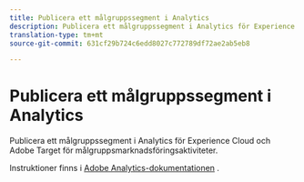 ```yaml
---
title: Publicera ett målgruppssegment i Analytics
description: Publicera ett målgruppssegment i Analytics för Experience Cloud och Adobe Target för målgruppsmarknadsföringsaktiviteter.
translation-type: tm+mt
source-git-commit: 631cf29b724c6edd8027c772789df72ae2ab5eb8

---
```



# Publicera ett målgruppssegment i Analytics

Publicera ett målgruppssegment i Analytics för Experience Cloud och Adobe Target för målgruppsmarknadsföringsaktiviteter.

Instruktioner finns i [Adobe Analytics-dokumentationen](https://docs.adobe.com/content/help/en/analytics/components/segmentation/segmentation-workflow/seg-publish.html) .
